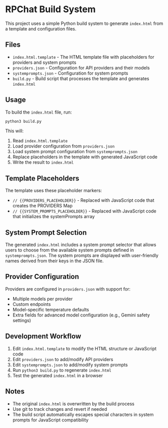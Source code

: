 # RPChat Build System

This project uses a simple Python build system to generate `index.html` from a template and configuration files.

## Files

- `index.html.template` - The HTML template file with placeholders for providers and system prompts
- `providers.json` - Configuration for API providers and their models
- `systemprompts.json` - Configuration for system prompts
- `build.py` - Build script that processes the template and generates `index.html`

## Usage

To build the `index.html` file, run:

```bash
python3 build.py
```

This will:
1. Read `index.html.template` 
2. Load provider configuration from `providers.json`
3. Load system prompt configuration from `systemprompts.json`
4. Replace placeholders in the template with generated JavaScript code
5. Write the result to `index.html`

## Template Placeholders

The template uses these placeholder markers:

- `// {{PROVIDERS_PLACEHOLDER}}` - Replaced with JavaScript code that creates the PROVIDERS Map
- `// {{SYSTEM_PROMPTS_PLACEHOLDER}}` - Replaced with JavaScript code that initializes the systemPrompts array

## System Prompt Selection

The generated `index.html` includes a system prompt selector that allows users to choose from the available system prompts defined in `systemprompts.json`. The system prompts are displayed with user-friendly names derived from their keys in the JSON file.

## Provider Configuration

Providers are configured in `providers.json` with support for:
- Multiple models per provider
- Custom endpoints
- Model-specific temperature defaults
- Extra fields for advanced model configuration (e.g., Gemini safety settings)

## Development Workflow

1. Edit `index.html.template` to modify the HTML structure or JavaScript code
2. Edit `providers.json` to add/modify API providers
3. Edit `systemprompts.json` to add/modify system prompts
4. Run `python3 build.py` to regenerate `index.html`
5. Test the generated `index.html` in a browser

## Notes

- The original `index.html` is overwritten by the build process
- Use git to track changes and revert if needed
- The build script automatically escapes special characters in system prompts for JavaScript compatibility
